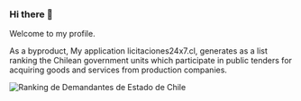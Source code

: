 ### Hi there 👋

<!--
**andresmascl/andresmascl** is a ✨ _special_ ✨ repository because its `README.md` (this file) appears on your GitHub profile.

Here are some ideas to get you started:

- 🔭 I’m currently working on ...
- 🌱 I’m currently learning ...
- 👯 I’m looking to collaborate on ...
- 🤔 I’m looking for help with ...
- 💬 Ask me about ...
- 📫 How to reach me: ...
- 😄 Pronouns: ...
- ⚡ Fun fact: ...
-->

Welcome to my profile.

As a byproduct, My application licitaciones24x7.cl, generates as a list ranking the Chilean government units which participate in public tenders for acquiring goods and services from production companies.

![Ranking de Demandantes de Estado de Chile](https://datastudio.google.com/u/0/reporting/9f7fbc0f-db90-4b8c-92ee-6da9fc9bfb20/page/8yGIC)

